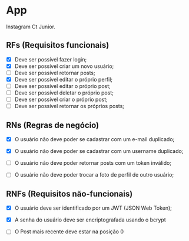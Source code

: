 # App

Instagram Ct Junior.

## RFs (Requisitos funcionais)

- [X] Deve ser possível fazer login;
- [X] Deve ser possível criar um novo usuário;
- [ ] Deve ser possível retornar posts;
- [x] Deve ser possível editar o próprio perfil;
- [ ] Deve ser possível editar o próprio post;
- [ ] Deve ser possível deletar o próprio post;
- [ ] Deve ser possível criar o próprio post;
- [ ] Deve ser possível retornar os próprios posts;

## RNs (Regras de negócio)

- [X] O usuário não deve poder se cadastrar com um e-mail duplicado;
- [X] O usuário não deve poder se cadastrar com um username duplicado;

- [ ] O usuário não deve poder retornar posts com um token inválido;

- [ ] O usuário não deve poder trocar a foto de perfil de outro usuário;

## RNFs (Requisitos não-funcionais)

- [X] O usuário deve ser identificado por um JWT (JSON Web Token);
- [X] A senha do usuário deve ser encriptografada usando o bcrypt
- [ ] O Post mais recente deve estar na posição 0
 
